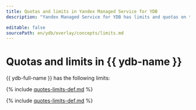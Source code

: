 ```yaml
---
title: Quotas and limits in Yandex Managed Service for YDB
description: "Yandex Managed Service for YDB has limits and quotas on the total number of processor cores for all database hosts, the total amount of virtual memory for all database hosts, the maximum number of hosts, and the maximum number of databases in one cloud. You will learn more about the restrictions in the service from this article."

editable: false
sourcePath: en/ydb/overlay/concepts/limits.md
---
```


# Quotas and limits in {{ ydb-name }}

{{ ydb-full-name }} has the following limits:

{% include [quotes-limits-def.md](../../_includes/quotes-limits-def.md) %}

{% include [quotes-limits-def.md](../_includes/ydb-limits.md) %}

